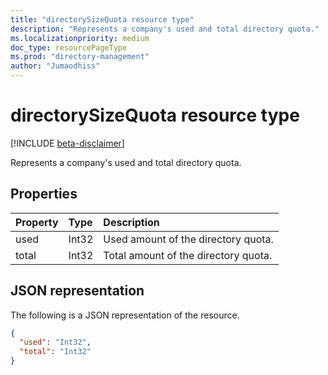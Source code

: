 ```yaml
---
title: "directorySizeQuota resource type"
description: "Represents a company's used and total directory quota."
ms.localizationpriority: medium
doc_type: resourcePageType
ms.prod: "directory-management"
author: "Jumaodhiss"
---
```


# directorySizeQuota resource type

[!INCLUDE [beta-disclaimer](../../includes/beta-disclaimer.md)]

Represents a company's used and total directory quota.

## Properties
| Property   | Type|Description|
|:---------------|:--------|:----------|
|used|Int32| Used amount of the directory quota. |
|total|Int32| Total amount of the directory quota.|

## JSON representation

The following is a JSON representation of the resource.

<!-- {
  "blockType": "resource",
  "optionalProperties": [

  ],
  "@odata.type": "microsoft.graph.directorySizeQuota"
}-->

```json
{
  "used": "Int32",
  "total": "Int32"
}
```
